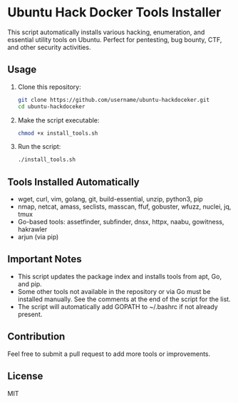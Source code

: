 # Ubuntu Hack Docker Tools Installer

This script automatically installs various hacking, enumeration, and essential utility tools on Ubuntu. Perfect for pentesting, bug bounty, CTF, and other security activities.

## Usage

1. Clone this repository:
   ```sh
   git clone https://github.com/username/ubuntu-hackdoceker.git
   cd ubuntu-hackdoceker
   ```
2. Make the script executable:
   ```sh
   chmod +x install_tools.sh
   ```
3. Run the script:
   ```sh
   ./install_tools.sh
   ```

## Tools Installed Automatically
- wget, curl, vim, golang, git, build-essential, unzip, python3, pip
- nmap, netcat, amass, seclists, masscan, ffuf, gobuster, wfuzz, nuclei, jq, tmux
- Go-based tools: assetfinder, subfinder, dnsx, httpx, naabu, gowitness, hakrawler
- arjun (via pip)

## Important Notes
- This script updates the package index and installs tools from apt, Go, and pip.
- Some other tools not available in the repository or via Go must be installed manually. See the comments at the end of the script for the list.
- The script will automatically add GOPATH to ~/.bashrc if not already present.

## Contribution
Feel free to submit a pull request to add more tools or improvements.

## License
MIT
